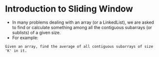 # Introduction to Sliding Window
- In many problems dealing with an array (or a LinkedList), we are asked to find or calculate something among all the contiguous subarrays (or sublists) of a given size.
- For example:

`Given an array, find the average of all contiguous subarrays of size 'K' in it.`